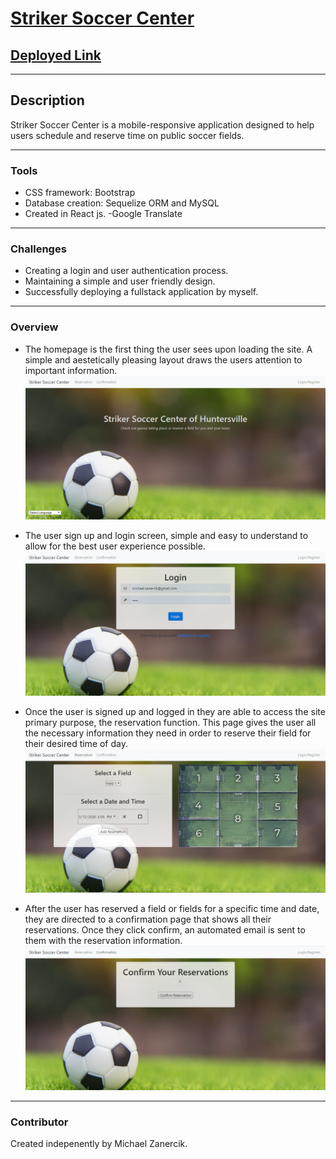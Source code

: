 # [Striker Soccer Center](https://striker-soccer-center.herokuapp.com/)
## [Deployed Link](https://striker-soccer-center.herokuapp.com/)

<hr>

## Description
Striker Soccer Center is a mobile-responsive application designed to help users schedule and reserve time on public soccer fields. 

<hr>

### Tools
- CSS framework: Bootstrap
- Database creation: Sequelize ORM and MySQL
- Created in React js.
-Google Translate 

<hr>

### Challenges
- Creating a login and user authentication process.
- Maintaining a simple and user friendly design.
- Successfully deploying a fullstack application by myself.

<hr>

### Overview
* The homepage is the first thing the user sees upon loading the site. A simple and aestetically pleasing layout draws the users attention to important information.
![Homepage](/project3/public/homePage.PNG)




* The user sign up and login screen, simple and easy to understand to allow for the best user experience possible.
![Login](/project3/public/login.PNG)




* Once the user is signed up and logged in they are able to access the site primary purpose, the reservation function. This page gives the user all the necessary information they need in order to reserve their field for their desired time of day.
![Reserve](/project3/public/reservation.PNG)




* After the user has reserved a field or fields for a specific time and date, they are directed to a confirmation page that shows all their reservations. Once they click confirm, an automated email is sent to them with the reservation information.
![Confirm](/project3/public/confirmation.PNG)



<hr>



### Contributor
Created indepenently by Michael Zanercik. 


